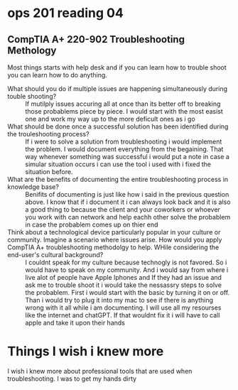 # ops 201 reading 04
## CompTIA A+ 220-902 Troubleshooting Methology

<dl>

Most things starts with help desk and if you can learn how to trouble shoot you can learn how to do anything.
  <dt>What should you do if multiple issues are happening simultaneously during touble shooting?</dt>
  <dd>If mutilply issues accuring all at once than its better off to breaking those probablems piece by piece. I would start with the most easist one and work my way up to the more deficult ones as i go </dd>

  <dt>What should be done once a successful solution has been identified during the trouleshooting process?</dt>
  <dd>If i were to solve a solution from troubleshooting i would implement the problem. I would document everything from the begaining. That way whenever something was successful i would put a note in case a simular situation occurs i can use the tool i used with i fixed the situation before.</dd>

<dt>What are the benefits of documenting the entire troubleshooting process in knowledge base?</dt>
<dd>Benifits of documenting is just like how i said in the previous question above. I know that if i document it i can always look back and it is also a good thing to because the client and your coworkers or whoever you work with can network and help eachh other solve the probablem in case the probablem comes up on thier end</dd>

<dt>Think about a technological device particularly popular in your culture or community. Imagine a scenario where issues arise. How would you apply CompTIA A+ troubleshooting methodolgy to help. WHile considering the end-user's cultural background?</dt>
<dd>I couldnt speak for my culture because technogly is not favored. So i would have to speak on my community. And i would say from where i live alot of people have Apple Iphones and If they had an issue and ask me to trouble shoot it i would take the nessassry steps to solve the probablem. First i would start with the basic by turning it on or off. Than i would try to plug it into my mac to see if there is anything wrong with it all while i am documenting. I will use all my resourses like the internet and chatGPT. If that wouldnt fix it i will have to call apple and take it upon their hands</dd>

</dl>

# Things I wish i knew more
I wish i knew more about professional tools that are used when troubleshooting. I was to get my hands dirty